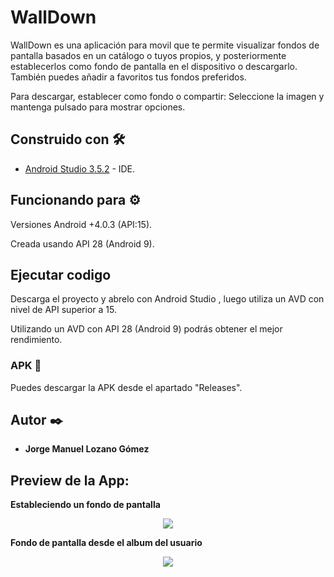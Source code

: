 # WallDown
WallDown es una aplicación para movil que te permite visualizar fondos de pantalla basados en un catálogo o tuyos propios, y posteriormente establecerlos como fondo de pantalla en el dispositivo o descargarlo.
También puedes añadir a favoritos tus fondos preferidos. 

Para descargar, establecer como fondo o compartir: Seleccione la imagen y mantenga pulsado para mostrar opciones.


## Construido con 🛠️

* [Android Studio 3.5.2](https://developer.android.com/studio) - IDE.

## Funcionando para ⚙️

Versiones Android +4.0.3 (API:15).

Creada usando API 28 (Android 9).

## Ejecutar codigo

Descarga el proyecto y abrelo con Android Studio , luego utiliza un AVD con nivel de API superior a 15.

Utilizando un AVD con API 28 (Android 9) podrás obtener el mejor rendimiento.


### APK 🔧

Puedes descargar la APK desde el apartado "Releases".

## Autor ✒️

* **Jorge Manuel Lozano Gómez**


## Preview de la App:

**Estableciendo un fondo de pantalla**

<p align="center"><img src="http://g.recordit.co/X79cJi2Hmb.gif"></p>

**Fondo de pantalla desde el album del usuario**

<p align="center"><img src="http://g.recordit.co/YBj1vtEL39.gif"></p>
